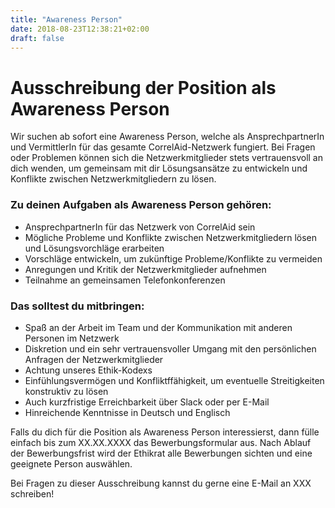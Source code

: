 ```yaml
---
title: "Awareness Person"
date: 2018-08-23T12:38:21+02:00
draft: false
---
```


# Ausschreibung der Position als Awareness Person

Wir suchen ab sofort eine Awareness Person, welche als AnsprechpartnerIn und VermittlerIn für das gesamte CorrelAid-Netzwerk fungiert. Bei Fragen oder Problemen können sich die Netzwerkmitglieder stets vertrauensvoll an dich wenden, um gemeinsam mit dir Lösungsansätze zu entwickeln und Konflikte zwischen Netzwerkmitgliedern zu lösen.

### Zu deinen Aufgaben als Awareness Person gehören:

- AnsprechpartnerIn für das Netzwerk von CorrelAid sein
- Mögliche Probleme und Konflikte zwischen Netzwerkmitgliedern lösen und Lösungsvorchläge erarbeiten
- Vorschläge entwickeln, um zukünftige Probleme/Konflikte zu vermeiden
- Anregungen und Kritik der Netzwerkmitglieder aufnehmen
- Teilnahme an gemeinsamen Telefonkonferenzen

### Das solltest du mitbringen:

- Spaß an der Arbeit im Team und der Kommunikation mit anderen Personen im Netzwerk
- Diskretion und ein sehr vertrauensvoller Umgang mit den persönlichen Anfragen der Netzwerkmitglieder
- Achtung unseres Ethik-Kodexs
- Einfühlungsvermögen und Konfliktffähigkeit, um eventuelle Streitigkeiten konstruktiv zu lösen
- Auch kurzfristige Erreichbarkeit über Slack oder per E-Mail
- Hinreichende Kenntnisse in Deutsch und Englisch

Falls du dich für die Position als Awareness Person interessierst, dann fülle einfach bis zum XX.XX.XXXX das Bewerbungsformular aus. Nach Ablauf der Bewerbungsfrist wird der Ethikrat alle Bewerbungen sichten und eine geeignete Person auswählen.

Bei Fragen zu dieser Ausschreibung kannst du gerne eine E-Mail an XXX schreiben!